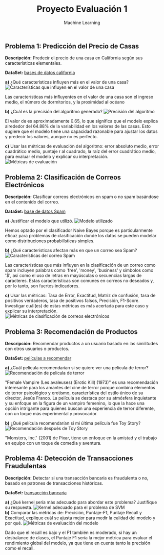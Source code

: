 <!DOCTYPE html>
<html lang="es">
<head>
    <meta charset="UTF-8">
    <meta name="viewport" content="width=device-width, initial-scale=1.0">

</head>
<body>
    <header>
        <h1>Proyecto Evaluación 1</h1>
        <p>Machine Learning</p>
    </header>
    <div class="container">
        <div class="section">
            <h2>Problema 1: Predicción del Precio de Casas</h2>
            <p><strong>Descripción:</strong> Predecir el precio de una casa en California según sus características elementales.</p>
            <p><strong>DataSet:</strong> <a href="https://www.kaggle.com/datasets/camnugent/california-housing-prices" target="_blank">bases de datos california</a></p>
            <div class="question">
                <strong>a)</strong> ¿Qué características influyen más en el valor de una casa?
                <img src="https://github.com/user-attachments/assets/a5394bbd-7fd9-402d-8b4a-1354451789e6" alt="Características que influyen en el valor de una casa">
                <p>Las características más influyentes en el valor de una casa son el ingreso medio, el número de dormitorios, y la proximidad al océano</p>
            </div>
            <div class="question">
                <strong>b)</strong> ¿Cuál es la precisión del algoritmo generado?
                <img src="https://github.com/user-attachments/assets/0797864a-e574-4489-9e0c-be46a409c9c5" alt="Precisión del algoritmo">
                <p>El valor de es aproximadamente 0.65, lo que significa que el modelo explica alrededor del 64.88% de la variabilidad en los valores de las casas. Esto sugiere que el modelo tiene una capacidad razonable para ajustar los datos y predecir los valores, aunque no es perfecto.</p>
            </div>
            <div class="question">
                <strong>c)</strong> Usar las métricas de evaluación del algoritmo: error absoluto medio, error cuadrático medio, puntaje r al cuadrado, la raíz del error cuadrático medio, para evaluar el modelo y explicar su interpretación.
                <img src="https://github.com/user-attachments/assets/4a89fea5-32ed-4c27-9181-a6ca7a912abf" alt="Métricas de evaluación">
            </div>
        </div>
        <div class="section">
            <h2>Problema 2: Clasificación de Correos Electrónicos</h2>
            <p><strong>Descripción:</strong> Clasificar correos electrónicos en spam o no spam basándose en el contenido del correo.</p>
            <p><strong>DataSet:</strong> <a href="https://www.kaggle.com/datasets/camnugent/california-housing-prices" target="_blank">base de datos Spam</a></p>
            <div class="question">
                <strong>a)</strong> Justificar el modelo que utilizó.
                <img src="https://github.com/user-attachments/assets/65fae682-4a1c-4335-92eb-5cb50d575a08" alt="Modelo utilizado">
                <p>Hemos optado por el clasificador Naive Bayes porque es particularmente eficaz para problemas de clasificación donde los datos se pueden modelar como distribuciones probabilísticas simples.</p>
            </div>
            <div class="question">
                <strong>b)</strong> ¿Qué características afectan más en que un correo sea Spam?
                <img src="https://github.com/user-attachments/assets/439484f4-ae5a-4e9f-819a-549fc7fc0172" alt="Características del correo Spam">
                <p>Las características que más influyen en la clasificación de un correo como spam incluyen palabras como 'free', 'money', 'business' y símbolos como '$', así como el uso de letras en mayúsculas o secuencias largas de caracteres. Estas características son comunes en correos no deseados y, por lo tanto, son fuertes indicadores.</p>
            </div>
            <div class="question">
                <strong>c)</strong> Usar las métricas: Tasa de Error, Exactitud, Matriz de confusión, tasa de positivos verdaderos, tasa de positivos falsos, Precisión, F1-Score. Investigar cuál(es) de estas métricas es más acertada para este caso y explicar su interpretación.
                <img src="https://github.com/user-attachments/assets/8a7e0d24-5508-4295-bd45-a781bf9e400a" alt="Métricas de clasificación de correos electrónicos">
            </div>
        </div>
        <div class="section">
            <h2>Problema 3: Recomendación de Productos</h2>
            <p><strong>Descripción:</strong> Recomendar productos a un usuario basado en las similitudes con otros usuarios o productos.</p>
            <p><strong>DataSet:</strong> <a href="https://www.kaggle.com/datasets/grouplens/movielens-20m-dataset?select=movie.csv" target="_blank">películas a recomendar</a></p>
            <div class="question">
                <strong>a)</strong> ¿Cuál película recomendarían si se quiere ver una película de terror?
                <img src="https://github.com/user-attachments/assets/3f3fcf72-0917-46bc-ad14-722970fa60d4" alt="Recomendación de película de terror">
                <p>"Female Vampire (Les avaleuses) (Erotic Kill) (1973)" es una recomendación interesante para los amantes del cine de terror porque combina elementos de terror psicológico y erotismo, característica del estilo único de su director, Jesús Franco. La película se destaca por su atmósfera inquietante y su enfoque en la figura de un vampiro femenino, lo que la hace una opción intrigante para quienes buscan una experiencia de terror diferente, con un toque más experimental y provocador.</p>
            </div>
            <div class="question">
                <strong>b)</strong> ¿Qué película recomendarían si mi última película fue Toy Story?
                <img src="https://github.com/user-attachments/assets/6d0a7459-5ed5-458d-8f10-ae3ec543fb08" alt="Recomendación después de Toy Story">
                <p>"Monsters, Inc." (2001) de Pixar, tiene un enfoque en la amistad y el trabajo en equipo con un toque de comedia y aventura. </p>
            </div>
        </div>
        <div class="section">
            <h2>Problema 4: Detección de Transacciones Fraudulentas</h2>
            <p><strong>Descripción:</strong> Detectar si una transacción bancaria es fraudulenta o no, basado en patrones de transacciones históricas.</p>
            <p><strong>DataSet:</strong> <a href="https://www.kaggle.com/datasets/mlg-ulb/creditcard" target="_blank">transacción bancaria</a></p>
           <div class="question">
                <strong>a)</strong> ¿Qué kernel sería más adecuado para abordar este problema? Justifique su respuesta.
                <img src="https://github.com/user-attachments/assets/2b797019-3797-4f0d-884c-6f9d0a3dae25" alt="Kernel adecuado para el problema de SVM">
            </div>
            <div class="question">
                <strong>b)</strong> Comparar las métricas de: Precisión, Puntaje-F1, Puntaje Recall y Exactitud, explique cuál se ajusta mejor para medir la calidad del modelo y por qué.
                <img src="https://github.com/user-attachments/assets/66634b39-d9cb-4875-a31a-0fcccb5bf264" alt="Métricas de evaluación del modelo">
                <p>Dado que el recall es bajo y el F1 también es moderado, si hay un desbalance de clases, el Puntaje F1 sería la mejor métrica para evaluar el rendimiento global del modelo, ya que tiene en cuenta tanto la precisión como el recall.</p>
            </div>
        </div>
    </div>
</body>
</html>
